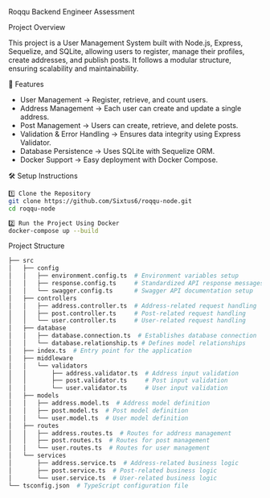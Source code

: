Roqqu Backend Engineer Assessment

Project Overview

This project is a User Management System built with Node.js, Express, Sequelize, and SQLite, allowing users to register, manage their profiles, create addresses, and publish posts. It follows a modular structure, ensuring scalability and maintainability.

🚀 Features

- User Management → Register, retrieve, and count users.
- Address Management → Each user can create and update a single address.
- Post Management → Users can create, retrieve, and delete posts.
- Validation & Error Handling → Ensures data integrity using Express Validator.
- Database Persistence → Uses SQLite with Sequelize ORM.
- Docker Support → Easy deployment with Docker Compose.

🛠️ Setup Instructions

```sh
1️⃣ Clone the Repository
git clone https://github.com/Sixtus6/roqqu-node.git
cd roqqu-node
```

```sh
2️⃣ Run the Project Using Docker
docker-compose up --build
```

Project Structure

```sh
├── src
│   ├── config
│   │   ├── environment.config.ts  # Environment variables setup
│   │   ├── response.config.ts     # Standardized API response messages
│   │   └── swagger.config.ts      # Swagger API documentation setup
│   ├── controllers
│   │   ├── address.controller.ts  # Address-related request handling
│   │   ├── post.controller.ts     # Post-related request handling
│   │   └── user.controller.ts     # User-related request handling
│   ├── database
│   │   ├── database.connection.ts  # Establishes database connection
│   │   └── database.relationship.ts # Defines model relationships
│   ├── index.ts  # Entry point for the application
│   ├── middleware
│   │   └── validators
│   │       ├── address.validator.ts  # Address input validation
│   │       ├── post.validator.ts     # Post input validation
│   │       └── user.validator.ts     # User input validation
│   ├── models
│   │   ├── address.model.ts  # Address model definition
│   │   ├── post.model.ts  # Post model definition
│   │   └── user.model.ts  # User model definition
│   ├── routes
│   │   ├── address.routes.ts  # Routes for address management
│   │   ├── post.routes.ts  # Routes for post management
│   │   └── user.routes.ts  # Routes for user management
│   └── services
│       ├── address.service.ts  # Address-related business logic
│       ├── post.service.ts  # Post-related business logic
│       └── user.service.ts  # User-related business logic
└── tsconfig.json  # TypeScript configuration file
